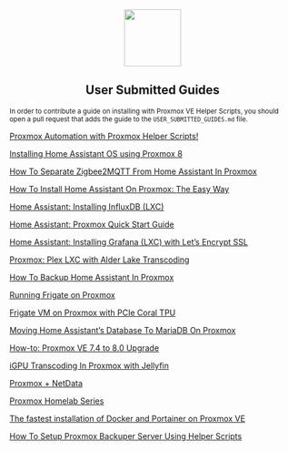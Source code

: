 <div align="center">
  <a href="#">
    <img src="https://raw.githubusercontent.com/Sciruss/ProxmoxVE/main/misc/images/logo.png" height="100px" />
 </a>
</div>
<h2 align="center">User Submitted Guides </h2>

<sub> In order to contribute a guide on installing with Proxmox VE Helper Scripts, you should open a pull request that adds the guide to the `USER_SUBMITTED_GUIDES.md` file. </sub>

[Proxmox Automation with Proxmox Helper Scripts!](https://www.youtube.com/watch?v=kcpu4z5eSEU)

[Installing Home Assistant OS using Proxmox 8](https://community.home-assistant.io/t/installing-home-assistant-os-using-proxmox-8/201835)

[How To Separate Zigbee2MQTT From Home Assistant In Proxmox](https://smarthomescene.com/guides/how-to-separate-zigbee2mqtt-from-home-assistant-in-proxmox/)

[How To Install Home Assistant On Proxmox: The Easy Way](https://smarthomescene.com/guides/how-to-install-home-assistant-on-proxmox-the-easy-way/)

[Home Assistant: Installing InfluxDB (LXC)](https://www.derekseaman.com/2023/04/home-assistant-installing-influxdb-lxc.html)

[Home Assistant: Proxmox Quick Start Guide](https://www.derekseaman.com/2023/10/home-assistant-proxmox-ve-8-0-quick-start-guide-2.html)

[Home Assistant: Installing Grafana (LXC) with Let’s Encrypt SSL](https://www.derekseaman.com/2023/04/home-assistant-installing-grafana-lxc.html)

[Proxmox: Plex LXC with Alder Lake Transcoding](https://www.derekseaman.com/2023/04/proxmox-plex-lxc-with-alder-lake-transcoding.html)

[How To Backup Home Assistant In Proxmox](https://smarthomescene.com/guides/how-to-backup-home-assistant-in-proxmox/)

[Running Frigate on Proxmox](https://www.homeautomationguy.io/blog/running-frigate-on-proxmox)

[Frigate VM on Proxmox with PCIe Coral TPU](https://www.derekseaman.com/2023/06/home-assistant-frigate-vm-on-proxmox-with-pcie-coral-tpu.html)

[Moving Home Assistant’s Database To MariaDB On Proxmox](https://smarthomescene.com/guides/moving-home-assistants-database-to-mariadb-on-proxmox/)

[How-to: Proxmox VE 7.4 to 8.0 Upgrade](https://www.derekseaman.com/2023/06/how-to-proxmox-7-4-to-8-0-upgrade.html)

[iGPU Transcoding In Proxmox with Jellyfin](https://www.youtube.com/watch?v=XAa_qpNmzZs)

[Proxmox + NetData](<https://dbt3ch.com/books/proxmox-netdata-for-better-insights-and-notifications/page/proxmox-netdata-for-better-insights-and-notifications>)

[Proxmox Homelab Series](<https://blog.kye.dev/proxmox-series>)

[The fastest installation of Docker and Portainer on Proxmox VE](https://lavr.site/en-fastest-install-docker-portainer-proxmox/)

[How To Setup Proxmox Backuper Server Using Helper Scripts](<https://youtu.be/6C2JOsrZZZw?si=kkrrcL_nLCDBJkOB>)
